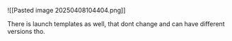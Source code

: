 ![[Pasted image 20250408104404.png]]

There is launch templates as well,  that dont change and can have different versions tho.


